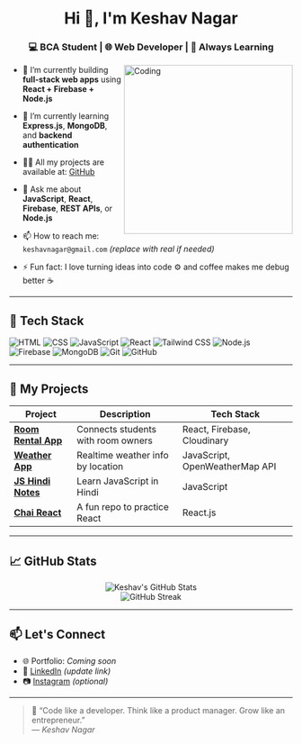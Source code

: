 <h1 align="center">Hi 👋, I'm Keshav Nagar</h1>
<h3 align="center">💻 BCA Student | 🌐 Web Developer | 🧠 Always Learning</h3>

<img align="right" alt="Coding" width="300" src="https://cdn.dribbble.com/users/1162077/screenshots/3848914/programmer.gif" />

- 🔭 I’m currently building **full-stack web apps** using **React + Firebase + Node.js**

- 🌱 I’m currently learning **Express.js**, **MongoDB**, and **backend authentication**

- 👨‍💻 All my projects are available at: [GitHub](https://github.com/nagarKeshav?tab=repositories)

- 💬 Ask me about **JavaScript**, **React**, **Firebase**, **REST APIs**, or **Node.js**

- 📫 How to reach me: `keshavnagar@gmail.com` *(replace with real if needed)*

- ⚡ Fun fact: I love turning ideas into code ⚙️ and coffee makes me debug better ☕


---

## 🚀 Tech Stack

![HTML](https://img.shields.io/badge/-HTML5-E34F26?style=flat&logo=html5&logoColor=white)
![CSS](https://img.shields.io/badge/-CSS3-1572B6?style=flat&logo=css3)
![JavaScript](https://img.shields.io/badge/-JavaScript-F7DF1E?style=flat&logo=javascript&logoColor=black)
![React](https://img.shields.io/badge/-React-61DAFB?style=flat&logo=react)
![Tailwind CSS](https://img.shields.io/badge/-TailwindCSS-38B2AC?style=flat&logo=tailwind-css)
![Node.js](https://img.shields.io/badge/-Node.js-339933?style=flat&logo=node.js&logoColor=white)
![Firebase](https://img.shields.io/badge/-Firebase-FFCA28?style=flat&logo=firebase)
![MongoDB](https://img.shields.io/badge/-MongoDB-4EA94B?style=flat&logo=mongodb)
![Git](https://img.shields.io/badge/-Git-F05032?style=flat&logo=git)
![GitHub](https://img.shields.io/badge/-GitHub-181717?style=flat&logo=github)

---

## 🧩 My Projects

| Project | Description | Tech Stack |
|--------|-------------|------------|
| [**Room Rental App**](https://github.com/nagarKeshav/room-rental-app) | Connects students with room owners | React, Firebase, Cloudinary |
| [**Weather App**](https://github.com/nagarKeshav/Weather-app) | Realtime weather info by location | JavaScript, OpenWeatherMap API |
| [**JS Hindi Notes**](https://github.com/nagarKeshav/js-hindhi) | Learn JavaScript in Hindi | JavaScript |
| [**Chai React**](https://github.com/nagarKeshav/chai-react.js) | A fun repo to practice React | React.js |

---

## 📈 GitHub Stats

<p align="center">
  <img src="https://github-readme-stats.vercel.app/api?username=nagarKeshav&show_icons=true&theme=radical" alt="Keshav's GitHub Stats" />
  <br/>
  <img src="https://github-readme-streak-stats.herokuapp.com/?user=nagarKeshav&theme=radical" alt="GitHub Streak" />
</p>

---

## 📫 Let's Connect

- 🌐 Portfolio: *Coming soon*
- 💼 [LinkedIn](https://linkedin.com) *(update link)*
- 📷 [Instagram](https://instagram.com) *(optional)*

---

> 🚀 “Code like a developer. Think like a product manager. Grow like an entrepreneur.”  
> — *Keshav Nagar*
